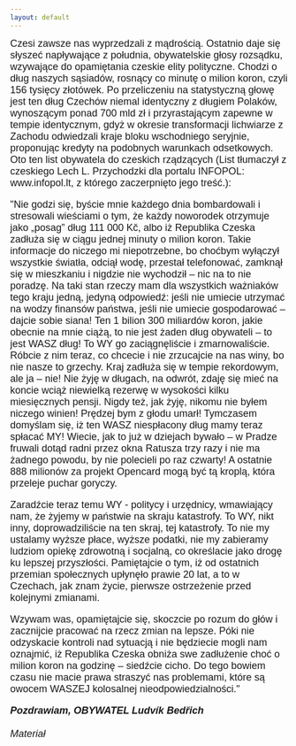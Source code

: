 ```yaml
---
layout: default
---
```


<!--24-->
<p style="margin: 0px 0px 18px; font-size: 18px; font-family: Helvetica;">Czesi zawsze nas wyprzedzali z mądrością. Ostatnio daje się słyszeć napływające z południa, obywatelskie głosy rozsądku, wzywające do opamiętania czeskie elity polityczne. Chodzi o dług naszych sąsiadów, rosnący co minutę o milion koron, czyli 156 tysięcy złotówek. Po przeliczeniu na statystyczną głowę jest ten dług Czechów niemal identyczny z długiem Polaków, wynoszącym ponad 700 mld zł i przyrastającym zapewne w tempie identycznym, gdyż w okresie transformacji lichwiarze z Zachodu odwiedzali kraje bloku wschodniego seryjnie, proponując kredyty na podobnych warunkach odsetkowych. Oto ten list obywatela do czeskich rządzących (List tłumaczył z czeskiego Lech L. Przychodzki dla portalu INFOPOL:&nbsp; www.infopol.lt, z którego zaczerpnięto jego treść.):</p><p style="margin: 0px 0px 18px; font-size: 18px; font-family: Helvetica;">"Nie godzi się, byście mnie każdego dnia bombardowali i stresowali wieściami o tym, że każdy noworodek otrzymuje jako „posag” dług 111&nbsp;000 Kč, albo iż Republika Czeska zadłuża się w ciągu jednej minuty o milion koron. Takie informacje do niczego mi niepotrzebne, bo choćbym&nbsp;wyłączył wszystkie światła, odciął wodę, przestał telefonować, zamknął się w mieszkaniu i nigdzie nie wychodził – nic na to nie poradzę. Na taki stan rzeczy mam dla wszystkich ważniaków tego kraju jedną, jedyną odpowiedź: jeśli nie umiecie utrzymać na wodzy finansów państwa, jeśli nie umiecie gospodarować – dajcie sobie siana!&nbsp;Ten 1 bilion 300 miliardów koron, jakie obecnie na mnie ciążą, to nie jest żaden dług obywateli – to jest WASZ dług! To WY go zaciągnęliście i zmarnowaliście. Róbcie z nim teraz, co chcecie i nie zrzucajcie na nas winy, bo nie nasze to grzechy. Kraj zadłuża się w tempie rekordowym, ale ja – nie! Nie żyję w długach, na odwrót, zdaję się mieć na koncie wciąż niewielką rezerwę w wysokości kilku miesięcznych pensji. Nigdy też, jak żyję, nikomu nie byłem niczego winien! Prędzej bym z głodu umarł! Tymczasem domyślam się, iż ten WASZ niespłacony dług mamy teraz spłacać MY! Wiecie, jak to już w dziejach bywało – w Pradze fruwali dotąd radni przez okna Ratusza trzy razy i nie ma żadnego powodu, by nie polecieli po raz czwarty! A ostatnie 888 milionów za projekt Opencard mogą być tą kroplą, która przeleje puchar goryczy.</p><p style="margin: 0px 0px 18px; font-size: 18px; font-family: Helvetica;">Zaradźcie teraz temu WY - politycy i urzędnicy, wmawiający nam, że żyjemy w państwie na skraju katastrofy. To WY, nikt inny, doprowadziliście na ten skraj, tej katastrofy. To nie my ustalamy wyższe płace, wyższe podatki, nie my zabieramy ludziom opiekę zdrowotną i socjalną, co określacie jako drogę ku lepszej przyszłości. Pamiętajcie o tym, iż od ostatnich przemian społecznych upłynęło prawie 20 lat, a to w Czechach, jak znam życie, pierwsze ostrzeżenie przed kolejnymi zmianami.</p><p style="margin: 0px 0px 18px; font-size: 18px; font-family: Helvetica;">Wzywam was, opamiętajcie się, skoczcie po rozum do głów i zacznijcie pracować na rzecz zmian na lepsze. Póki nie odzyskacie kontroli nad sytuacją i nie będziecie mogli nam oznajmić, iż Republika Czeska obniża swe zadłużenie choć o milion koron na godzinę – siedźcie cicho. Do tego bowiem czasu nie macie prawa straszyć nas problemami, które są owocem WASZEJ kolosalnej nieodpowiedzialności."</p><p style="margin: 0px 0px 18px; font-size: 18px; font-family: Helvetica;"><em><b>Pozdrawiam, OBYWATEL Ludvík Bedřich</b> <br><br>Materiał<br></em></p>